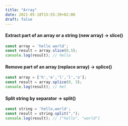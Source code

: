 ```yaml
---
title: "Array"
date: 2021-05-18T15:55:39+02:00
draft: false
---
```


#### **Extract part** of an array or a string  (new array) -> **slice()**
```js
const array = 'hello world';
const result = array.slice(0,5);
console.log(result); // hello
```

#### **Remove part** of an array (replace array) -> **splice()**
```js
const array = ['h','e','l','l','o'];
const result = array.splice(0, 3);
console.log(result); // hel
```

#### **Split** string by **separator** -> **split()**
```js
const string = 'hello,world';
const result = string.split(",");
console.log(result); // ["hello", "world"]
```